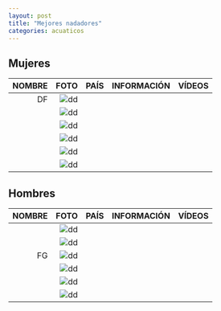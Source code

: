 ```yaml
---
layout: post
title: "Mejores nadadores"
categories: acuaticos
---
```


## Mujeres

|NOMBRE|FOTO|PAÍS|INFORMACIÓN|VÍDEOS|
|-----:|-----:|-----:|-----:|-----:|
|    DF|![dd]()|      |[]()|      |
|      |![dd]()|      |[]()|      |
|      |![dd]()|      |[]()|      |
|      |![dd]()|      |[]()|      |
|      |![dd]()|      |[]()|      |
|      |![dd]()|      |[]()|      |

## Hombres 

|NOMBRE|FOTO|PAÍS|INFORMACIÓN|VÍDEOS|
|-----:|-----:|-----:|-----:|-----:|
|      |![dd]()|      |[]()|      |
|      |![dd]()|      |[]()|      |
|    FG|![dd]()|      |[]()|      |
|      |![dd]()|      |[]()|      |
|      |![dd]()|      |[]()|      | 
|      |![dd]()|      |[]()|      |
